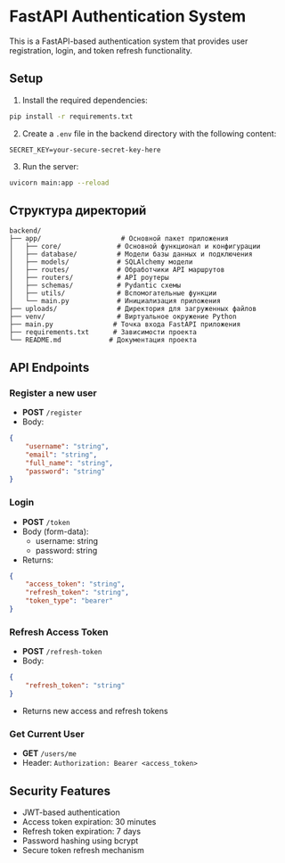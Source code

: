 # FastAPI Authentication System

This is a FastAPI-based authentication system that provides user registration, login, and token refresh functionality.

## Setup

1. Install the required dependencies:
```bash
pip install -r requirements.txt
```

2. Create a `.env` file in the backend directory with the following content:
```
SECRET_KEY=your-secure-secret-key-here
```

3. Run the server:
```bash
uvicorn main:app --reload
```

## Структура директорий

```
backend/
├── app/                    # Основной пакет приложения
│   ├── core/              # Основной функционал и конфигурации
│   ├── database/          # Модели базы данных и подключения
│   ├── models/            # SQLAlchemy модели
│   ├── routes/            # Обработчики API маршрутов
│   ├── routers/           # API роутеры
│   ├── schemas/           # Pydantic схемы
│   ├── utils/             # Вспомогательные функции
│   └── main.py            # Инициализация приложения
├── uploads/               # Директория для загруженных файлов
├── venv/                  # Виртуальное окружение Python
├── main.py               # Точка входа FastAPI приложения
├── requirements.txt      # Зависимости проекта
└── README.md            # Документация проекта
```

## API Endpoints

### Register a new user
- **POST** `/register`
- Body:
```json
{
    "username": "string",
    "email": "string",
    "full_name": "string",
    "password": "string"
}
```

### Login
- **POST** `/token`
- Body (form-data):
  - username: string
  - password: string
- Returns:
```json
{
    "access_token": "string",
    "refresh_token": "string",
    "token_type": "bearer"
}
```

### Refresh Access Token
- **POST** `/refresh-token`
- Body:
```json
{
    "refresh_token": "string"
}
```
- Returns new access and refresh tokens

### Get Current User
- **GET** `/users/me`
- Header: `Authorization: Bearer <access_token>`

## Security Features

- JWT-based authentication
- Access token expiration: 30 minutes
- Refresh token expiration: 7 days
- Password hashing using bcrypt
- Secure token refresh mechanism 